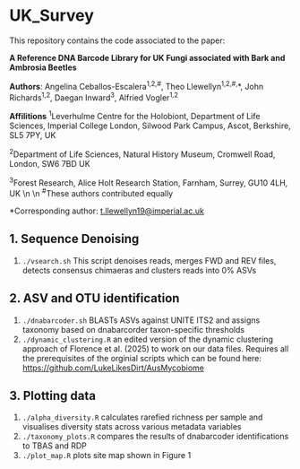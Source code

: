 # UK_Survey
This repository contains the code associated to the paper:

**A Reference DNA Barcode Library for UK Fungi associated with Bark and Ambrosia Beetles**


**Authors**:
Angelina Ceballos-Escalera<sup>1,2,#</sup>, Theo Llewellyn<sup>1,2,#,</sup>*, John Richards<sup>1,2</sup>, Daegan Inward<sup>3</sup>, Alfried Vogler<sup>1,2</sup>


**Affilitions**
<sup>1</sup>Leverhulme Centre for the Holobiont, Department of Life Sciences, Imperial College London, Silwood Park Campus, Ascot, Berkshire, SL5 7PY, UK

<sup>2</sup>Department of Life Sciences, Natural History Museum, Cromwell Road, London, SW6 7BD UK 

<sup>3</sup>Forest Research, Alice Holt Research Station, Farnham, Surrey, GU10 4LH, UK
\n
\n
<sup>#</sup>These authors contributed equally

*Corresponding author: t.llewellyn19@imperial.ac.uk


## 1. Sequence Denoising
1. `./vsearch.sh` This script denoises reads, merges FWD and REV files, detects consensus chimaeras and clusters reads into 0% ASVs

## 2. ASV and OTU identification
1. `./dnabarcoder.sh` BLASTs ASVs against UNITE ITS2 and assigns taxonomy based on dnabarcorder taxon-specific thresholds
2. `./dynamic_clustering.R` an edited version of the dynamic clustering approach of Florence et al. (2025) to work on our data files. Requires all the prerequisites of the orginial scripts which can be found here: https://github.com/LukeLikesDirt/AusMycobiome

## 3. Plotting data
1. `./alpha_diversity.R` calculates rarefied richness per sample and visualises diversity stats across various metadata variables
2. `./taxonomy_plots.R` compares the results of dnabarcoder identifications to TBAS and RDP
3. `./plot_map.R` plots site map shown in Figure 1
